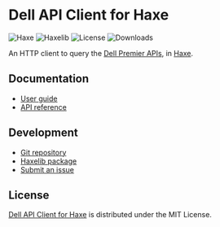 # Dell API Client for Haxe
![Haxe](https://badgen.net/badge/haxe/%3E%3D4.3.0/green) ![Haxelib](https://badgen.net/haxelib/v/dell) ![License](https://badgen.net/haxelib/license/dell) ![Downloads](https://badgen.net/haxelib/d/dell)

An HTTP client to query the [Dell Premier APIs](https://developer.dell.com/apis),
in [Haxe](https://haxe.org).

## Documentation
- [User guide](https://mc2it.github.io/dell.hx)
- [API reference](https://mc2it.github.io/dell.hx/api)

## Development
- [Git repository](https://github.com/mc2it/dell.hx)
- [Haxelib package](https://lib.haxe.org/p/dell)
- [Submit an issue](https://github.com/mc2it/dell.hx/issues)

## License
[Dell API Client for Haxe](https://github.com/mc2it/dell.hx) is distributed under the MIT License.
